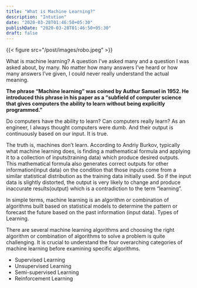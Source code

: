 ```yaml
---
title: "What is Machine Learning?"
description: "Intution"
date: "2020-03-28T01:46:50+05:30"
publishDate: "2020-03-28T01:46:50+05:30"
draft: false
---
```


{{< figure src="/post/images/robo.jpeg" >}}




What is machine learning? A question I’ve asked many and a question I was asked about, by many. No matter how many answers I’ve heard or how many answers I’ve given, I could never really understand the actual meaning.


**The phrase “Machine learning” was coined by Authur Samuel in 1952. He introduced this phrase in his paper as a “subfield of computer science that gives computers the ability to learn without being explicitly programmed.”**

Do computers have the ability to learn? Can computers really learn? As an engineer, I always thought computers were dumb. And their output is continuously based on our input. It is true.


The truth is, machines don’t learn. According to Andriy Burkov, typically what machine learning does, is finding a mathematical formula and applying it to a collection of inputs(training data) which produce desired outputs.
This mathematical formula also generates correct outputs for other information(input data) on the condition that those inputs come from a similar statistical distribution as the training data initially used. So if the input data is slightly distorted, the output is very likely to change and produce inaccurate results(output) which is a contradiction to the term “learning”.


In simple terms, machine learning is an algorithm or combination of algorithms built based on statistical models to determine the pattern or forecast the future based on the past information (input data).
Types of Learning.

There are several machine learning algorithms and choosing the right algorithm or combination of algorithms to solve a problem is quite challenging. It is crucial to understand the four overarching categories of machine learning before examining specific algorithms.
- Supervised Learning
- Unsupervised Learning
- Semi-supervised Learning
- Reinforcement Learning



